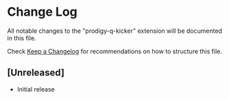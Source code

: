 # Change Log

All notable changes to the "prodigy-q-kicker" extension will be documented in this file.

Check [Keep a Changelog](http://keepachangelog.com/) for recommendations on how to structure this file.

## [Unreleased]

- Initial release